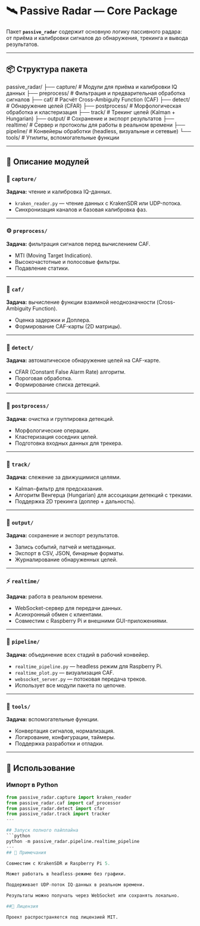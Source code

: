 # 🛰️ Passive Radar — Core Package

Пакет **`passive_radar`** содержит основную логику пассивного радара:  
от приёма и калибровки сигналов до обнаружения, трекинга и вывода результатов.

---

## 📦 Структура пакета

passive_radar/
├── capture/ # Модули для приёма и калибровки IQ данных
├── preprocess/ # Фильтрация и предварительная обработка сигналов
├── caf/ # Расчёт Cross-Ambiguity Function (CAF)
├── detect/ # Обнаружение целей (CFAR)
├── postprocess/ # Морфологическая обработка и кластеризация
├── track/ # Трекинг целей (Kalman + Hungarian)
├── output/ # Сохранение и экспорт результатов
├── realtime/ # Сервер и протоколы для работы в реальном времени
├── pipeline/ # Конвейеры обработки (headless, визуальные и сетевые)
└── tools/ # Утилиты, вспомогательные функции


---

## 🧩 Описание модулей

### 🧠 `capture/`
**Задача:** чтение и калибровка IQ-данных.  
- `kraken_reader.py` — чтение данных с KrakenSDR или UDP-потока.  
- Синхронизация каналов и базовая калибровка фаз.

---

### ⚙️ `preprocess/`
**Задача:** фильтрация сигналов перед вычислением CAF.  
- MTI (Moving Target Indication).  
- Высокочастотные и полосовые фильтры.  
- Подавление статики.

---

### 🔀 `caf/`
**Задача:** вычисление функции взаимной неоднозначности (Cross-Ambiguity Function).  
- Оценка задержки и Доплера.  
- Формирование CAF-карты (2D матрицы).

---

### 🎯 `detect/`
**Задача:** автоматическое обнаружение целей на CAF-карте.  
- CFAR (Constant False Alarm Rate) алгоритм.  
- Пороговая обработка.  
- Формирование списка детекций.

---

### 🧹 `postprocess/`
**Задача:** очистка и группировка детекций.  
- Морфологические операции.  
- Кластеризация соседних целей.  
- Подготовка входных данных для трекера.

---

### 📍 `track/`
**Задача:** слежение за движущимися целями.  
- Kalman-фильтр для предсказания.  
- Алгоритм Венгерца (Hungarian) для ассоциации детекций с треками.  
- Поддержка 2D трекинга (доплер + дальность).

---

### 💾 `output/`
**Задача:** сохранение и экспорт результатов.  
- Запись событий, патчей и метаданных.  
- Экспорт в CSV, JSON, бинарные форматы.  
- Журналирование обнаруженных целей.

---

### ⚡ `realtime/`
**Задача:** работа в реальном времени.  
- WebSocket-сервер для передачи данных.  
- Асинхронный обмен с клиентами.  
- Совместим с Raspberry Pi и внешними GUI-приложениями.

---

### 🧪 `pipeline/`
**Задача:** объединение всех стадий в рабочий конвейер.  
- `realtime_pipeline.py` — headless режим для Raspberry Pi.  
- `realtime_plot.py` — визуализация CAF.  
- `websocket_server.py` — потоковая передача треков.  
- Использует все модули пакета по цепочке.

---

### 🧰 `tools/`
**Задача:** вспомогательные функции.  
- Конвертация сигналов, нормализация.  
- Логирование, конфигурации, таймеры.  
- Поддержка разработки и отладки.

---

## 🚀 Использование

### Импорт в Python
```python
from passive_radar.capture import kraken_reader
from passive_radar.caf import caf_processor
from passive_radar.detect import cfar
from passive_radar.track import tracker
---

## Запуск полного пайплайна
```python
python -m passive_radar.pipeline.realtime_pipeline
---
## 📡 Примечания

Совместим с KrakenSDR и Raspberry Pi 5.

Может работать в headless-режиме без графики.

Поддерживает UDP-поток IQ-данных в реальном времени.

Результаты можно получать через WebSocket или сохранять локально.

##🧾 Лицензия

Проект распространяется под лицензией MIT.
